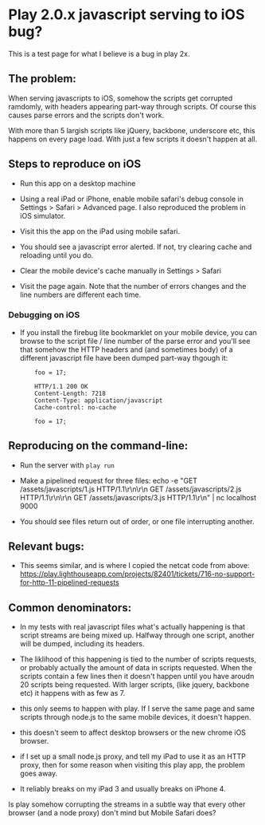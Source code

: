 # Play 2.0.x javascript serving to iOS bug?

This is a test page for what I believe is a bug in play 2x.

## The problem:

When serving javascripts to iOS, somehow the scripts get corrupted ramdomly, with
headers appearing part-way through scripts. Of course this causes parse errors and
the scripts don't work.

With more than 5 largish scripts like jQuery, backbone, underscore etc, this happens
on every page load. With just a few scripts it doesn't happen at all.

## Steps to reproduce on iOS

- Run this app on a desktop machine

- Using a real iPad or iPhone, enable mobile safari's debug console in
  Settings &gt; Safari &gt; Advanced page. I also reproduced the problem in iOS simulator.

- Visit this the app on the iPad using mobile safari.

- You should see a javascript error alerted. If not, try clearing cache and reloading until you do.

- Clear the mobile device's cache manually in Settings &gt; Safari

- Visit the page again. Note that the number of errors changes and the line numbers
  are different each time.

### Debugging on iOS

- If you install the firebug lite bookmarklet on your mobile device, you can browse to the
  script file / line number of the parse error and you'll see that somehow the HTTP headers
  and (and sometimes body) of a different javascript file have been dumped part-way thgough
  it:

          foo = 17;

          HTTP/1.1 200 OK
          Content-Length: 7218
          Content-Type: application/javascript
          Cache-control: no-cache

          foo = 17;

## Reproducing on the command-line:

- Run the server with `play run`

- Make a pipelined request for three files:
    echo -e "GET /assets/javascripts/1.js HTTP/1.1\r\n\r\n GET /assets/javascripts/2.js HTTP/1.1\r\n\r\n GET /assets/javascripts/3.js HTTP/1.1\r\n" | nc localhost 9000

- You should see files return out of order, or one file interrupting another.

## Relevant bugs:

- This seems similar, and is where I copied the netcat code from above: https://play.lighthouseapp.com/projects/82401/tickets/716-no-support-for-http-11-pipelined-requests

## Common denominators:

- In my tests with real javascript files what's actually happening is that script streams
  are being mixed up. Halfway through one script, another will be dumped, including its
  headers.

- The liklihood of this happening is tied to the number of scripts requests, or probably
  actually the amount of data in scripts requested. When the scripts contain a few lines
  then it doesn't happen until you have aroudn 20 scripts being requested. With larger
  scripts, (like jquery, backbone etc) it happens with as few as 7.

- this only seems to happen with play. If I serve the same page and same scripts through node.js
  to the same mobile devices, it doesn't happen.

- this doesn't seem to affect desktop browsers or the new chrome iOS browser.

- if I set up a small node.js proxy, and tell my iPad to use it as an HTTP proxy, then for some
  reason when visiting this play app, the problem goes away.

- It reliably breaks on my iPad 3 and usually breaks on iPhone 4.

Is play somehow corrupting the streams in a subtle way that every other browser (and a node proxy) don't mind but Mobile Safari does?

